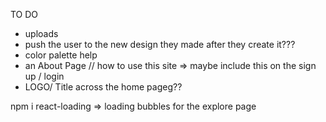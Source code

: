 TO DO

- uploads
- push the user to the new design they made after they create it???
- color palette help
- an About Page // how to use this site => maybe include this on the sign up / login 
- LOGO/ Title across the home pageg??



npm i react-loading => loading bubbles for the explore page








